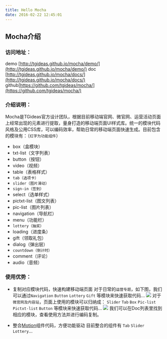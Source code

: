 ```yaml
---
title: Hello Mocha
date: 2016-02-22 12:45:01
---
```


## Mocha介绍

### 访问地址：
demo [http://tgideas.github.io/mocha/demo/](http://tgideas.github.io/mocha/demo/)
doc  [http://tgideas.github.io/mocha/docs/](http://tgideas.github.io/mocha/docs/)
github[https://github.com/tgideas/mocha/](https://github.com/tgideas/mocha/)

### 介绍说明：
Mocha是TGideas官方设计团队，根据目前移动端官网、微官网、运营活动页面上经常出现的元素进行提取，量身打造的移动端页面UI样式库。统一的模块代码风格及公用CSS库，可以编码效率，帮助日常的移动端页面快速生成。目前包含的模块有：（`红字为功能组件`）

- box（盒模块）
- txt-list（文字列表）
- button（按钮）
- video（视频）
- table（表格样式）
- `tab（选项卡）`
- `slider（图片滑动）`
- `sign-in（签到）`
- select（选单样式）
- pictxt-list（图文列表）
- pic-list（图片列表）
- navigation（导航栏）
- menu（功能栏）
- `lottery（抽奖）`
- loading（进度条）
- gift（领取礼包）
- dialog（弹出层）
- `countdown（倒计时）`
- comment（评论）
- audio（音频）


### 使用优势：
- 复制对应模块代码，快速构建移动端页面
对于日常的`运营专题`，如下图，我们可以通过`Navigation` `Button` `Lottery` `Gift` 等模块来快速获取代码...
![](http://game.gtimg.cn/images/js/mocha/images/intro/D4.png)
对于`微官网及内容站`，页面上使用的模块可以归纳成： `Slider` `Tab` `Box` `Pic-list` `Pictxt-list` `Button`  等模块来快速获取代码...
![](http://game.gtimg.cn/images/js/mocha/images/intro/D2.png)
我们可以在Doc列表里找到相应的模块，查看使用方法并进行编码复制。

- 整合[Motion](http://tgideas.github.io/motion/index.html)组件代码，方便功能驱动
目前整合的组件有 `Tab`  `Slider`  `Lottery`...